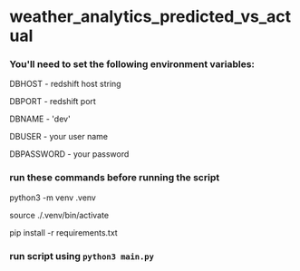 # weather_analytics_predicted_vs_actual

### You'll need to set the following environment variables:

DBHOST - redshift host string

DBPORT - redshift port

DBNAME - 'dev'

DBUSER - your user name

DBPASSWORD - your password

### run these commands before running the script

python3 -m venv .venv

source ./.venv/bin/activate

pip install -r requirements.txt

### run script using `python3 main.py`
